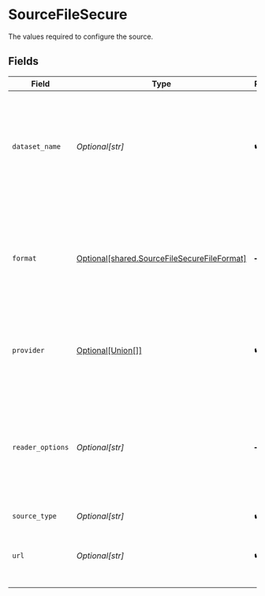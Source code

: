 # SourceFileSecure

The values required to configure the source.


## Fields

| Field                                                                                                                             | Type                                                                                                                              | Required                                                                                                                          | Description                                                                                                                       | Example                                                                                                                           |
| --------------------------------------------------------------------------------------------------------------------------------- | --------------------------------------------------------------------------------------------------------------------------------- | --------------------------------------------------------------------------------------------------------------------------------- | --------------------------------------------------------------------------------------------------------------------------------- | --------------------------------------------------------------------------------------------------------------------------------- |
| `dataset_name`                                                                                                                    | *Optional[str]*                                                                                                                   | :heavy_check_mark:                                                                                                                | The Name of the final table to replicate this file into (should include letters, numbers dash and underscores only).              |                                                                                                                                   |
| `format`                                                                                                                          | [Optional[shared.SourceFileSecureFileFormat]](undefined/models/shared/sourcefilesecurefileformat.md)                              | :heavy_minus_sign:                                                                                                                | The Format of the file which should be replicated (Warning: some formats may be experimental, please refer to the docs).          |                                                                                                                                   |
| `provider`                                                                                                                        | [Optional[Union[]]](undefined/models/shared/sourcefilesecurestorageprovider.md)                                                   | :heavy_check_mark:                                                                                                                | The storage Provider or Location of the file(s) which should be replicated.                                                       |                                                                                                                                   |
| `reader_options`                                                                                                                  | *Optional[str]*                                                                                                                   | :heavy_minus_sign:                                                                                                                | This should be a string in JSON format. It depends on the chosen file format to provide additional options and tune its behavior. | {}                                                                                                                                |
| `source_type`                                                                                                                     | *Optional[str]*                                                                                                                   | :heavy_check_mark:                                                                                                                | N/A                                                                                                                               |                                                                                                                                   |
| `url`                                                                                                                             | *Optional[str]*                                                                                                                   | :heavy_check_mark:                                                                                                                | The URL path to access the file which should be replicated.                                                                       | https://storage.googleapis.com/covid19-open-data/v2/latest/epidemiology.csv                                                       |